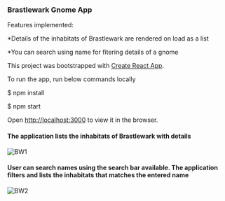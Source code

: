 

### Brastlewark Gnome App
Features implemented:

*Details of the inhabitats of Brastlewark are rendered on load as a list

*You can search using name for fitering details of a gnome

This project was bootstrapped with [Create React App](https://github.com/facebook/create-react-app).

To run the app, run below commands locally

$ npm install

$ npm start

Open [http://localhost:3000](http://localhost:3000) to view it in the browser.

#### The application lists the inhabitats of Brastlewark with details
![BW1](https://user-images.githubusercontent.com/55212925/65949937-63cc9280-e43d-11e9-9311-aa429738c98d.png)

#### User can search names using the search bar available. The application filters and lists the inhabitats that matches the entered name
![BW2](https://user-images.githubusercontent.com/55212925/65950331-21f01c00-e43e-11e9-83a3-a8b13b17cab3.png)
